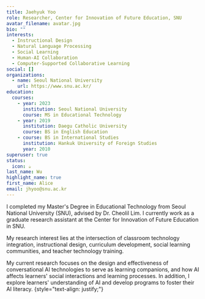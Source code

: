 ```yaml
---
title: Jaehyuk Yoo
role: Researcher, Center for Innovation of Future Education, SNU
avatar_filename: avatar.jpg
bio: ""
interests:
  - Instructional Design
  - Natural Language Processing
  - Social Learning
  - Human-AI Collaboration
  - Computer-Supported Collaborative Learning
social: []
organizations:
  - name: Seoul National University
    url: https://www.snu.ac.kr/
education:
  courses:
    - year: 2023
      institution: Seoul National University
      course: MS in Educational Technology
    - year: 2019
      institution: Daegu Catholic University
      course: BS in English Education
    - course: BS in International Studies
      institution: Hankuk University of Foreign Studies
      year: 2010
superuser: true
status:
  icon: ☕️
last_name: Wu
highlight_name: true
first_name: Alice
email: jhyoo@snu.ac.kr
---
```

I completed my Master's Degree in Educational Technology from Seoul National University (SNU), advised by Dr. Cheolil Lim. I currently work as a graduate research assistant at the Center for Innovation of Future Education in SNU. 

My research interest lies at the intersection of classroom technology integration, instructional design, curriculum development, social learning communities, and teacher technology training.

My current research focuses on the design and effectiveness of conversational AI technologies to serve as learning companions, and how AI affects learners' social interactions and learning processes. In addition, I explore learners' understanding of AI and develop programs to foster their AI literacy.
{style="text-align: justify;"}